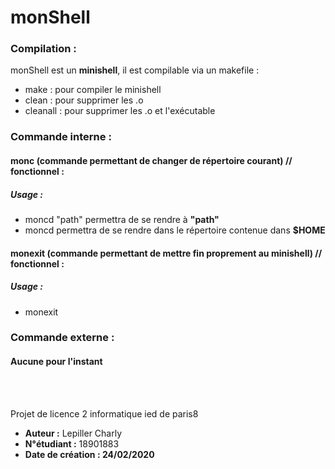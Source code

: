 # monShell

### **Compilation :**
monShell est un **minishell**, il est compilable via un makefile :
* make : pour compiler le minishell
* clean : pour supprimer les .o
* cleanall : pour supprimer les .o et l'exécutable

### **Commande interne :**
#### **monc** (commande permettant de changer de répertoire courant) // fonctionnel :
  ##### Usage :
  * moncd "path" permettra de se rendre à **"path"**
  * moncd permettra de se rendre dans le répertoire contenue dans **$HOME**
#### **monexit** (commande permettant de mettre fin proprement au minishell) // fonctionnel :
  ##### Usage :
  * monexit

### **Commande externe :**
#### Aucune pour l'instant

<br/>
<br/>

Projet de licence 2 informatique ied de paris8


* **Auteur :** Lepiller Charly
* **N°étudiant :** 18901883
* **Date de création : 24/02/2020** 